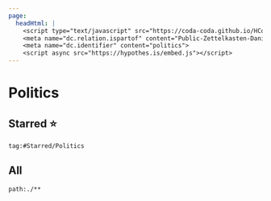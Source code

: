```yaml
---
page:
  headHtml: |
    <script type="text/javascript" src="https://coda-coda.github.io/HConfig/1.js"></script>
    <meta name="dc.relation.ispartof" content="Public-Zettelkasten-Daniel-Britten-(ORCID-0000-0002-7860-3595)">
    <meta name="dc.identifier" content="politics">
    <script async src="https://hypothes.is/embed.js"></script>
---
```

# Politics
## Starred ⭐
```query
tag:#Starred/Politics
```

## All
```query
path:./**
```